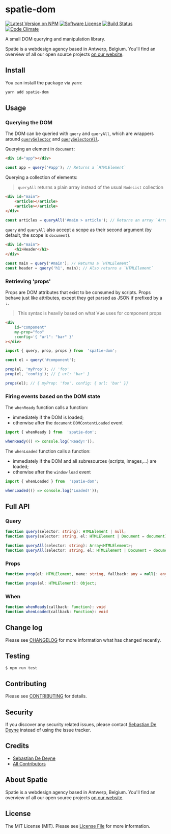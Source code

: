 # spatie-dom

[![Latest Version on NPM](https://img.shields.io/npm/v/spatie-dom.svg?style=flat-square)](https://npmjs.com/package/spatie-dom)
[![Software License](https://img.shields.io/badge/license-MIT-brightgreen.svg?style=flat-square)](LICENSE.md)
[![Build Status](https://img.shields.io/travis/spatie/spatie-dom/master.svg?style=flat-square)](https://travis-ci.org/spatie/spatie-dom)
[![Code Climate](https://img.shields.io/codeclimate/github/spatie/spatie-dom.svg?style=flat-square)](https://img.shields.io/codeclimate/github/spatie/spatie-dom.svg)

A small DOM querying and manipulation library.

Spatie is a webdesign agency based in Antwerp, Belgium. You'll find an overview of all our open source projects [on our website](https://spatie.be/opensource).

## Install

You can install the package via yarn:

```bash
yarn add spatie-dom
```

## Usage

### Querying the DOM 

The DOM can be queried with `query` and `queryAll`, which are wrappers around [`querySelector`](https://developer.mozilla.org/en-US/docs/Web/API/Document/querySelector) and [`querySelectorAll`](https://developer.mozilla.org/en-US/docs/Web/API/Document/querySelectorAll).

Querying an element in `document`:

```html
<div id="app"></div>
```

```js
const app = query('#app'); // Returns a `HTMLElement`
```

Querying a collection of elements:

> `queryAll` returns a plain array instead of the usual `NodeList` collection

```html
<div id="main">
    <article></article>
    <article></article>
</div>
```

```js
const articles = queryAll('#main > article'); // Returns an array `Array<HTMLElement>`
```

`query` and `queryAll` also accept a scope as their second argument (by default, the scope is `document`).

```html
<div id="main">
    <h1>Header</h1>
</div>
```

```js
const main = query('#main'); // Returns a `HTMLElement`
const header = query('h1', main); // Also returns a `HTMLElement`
```

### Retrieving 'props'

Props are DOM attributes that exist to be consumed by scripts. Props behave just like attributes, except they get parsed as JSON if prefixed by a `:`. 

> This syntax is heavily based on what Vue uses for component props

```html
<div
    id="component" 
    my-prop="foo" 
    :config='{ "url": "bar" }'
></div>
```

```js
import { query, prop, props } from  'spatie-dom';

const el = query('#component');

prop(el, 'myProp'); // 'foo'
prop(el, 'config'); // { url: 'bar' }

props(el); // { myProp: 'foo', config: { url: 'bar' }}
```

### Firing events based on the DOM state

The `whenReady` function calls a function:
- immediately if the DOM is loaded;
- otherwise after the `document` `DOMContentLoaded` event

```js
import { whenReady } from  'spatie-dom';

whenReady(() => console.log('Ready!'));
```

The `whenLoaded` function calls a function:
- immediately if the DOM and all subresources (scripts, images,...) are loaded; 
- otherwise after the `window` `load` event

```js
import { whenLoaded } from  'spatie-dom';

whenLoaded(() => console.log('Loaded!'));
```

## Full API

### Query

```ts
function query(selector: string): HTMLElement | null;
function query(selector: string, el: HTMLElement | Document = document): HTMLElement | null;

function queryAll(selector: string): Array<HTMLElement>;
function queryAll(selector: string, el: HTMLElement | Document = document): Array<HTMLElement>;
```

### Props

```ts
function prop(el: HTMLElement, name: string, fallback: any = null): any;

function props(el: HTMLElement): Object;
```

### When

```ts
function whenReady(callback: Function): void
function whenLoaded(callback: Function): void
```

## Change log

Please see [CHANGELOG](CHANGELOG.md) for more information what has changed recently.

## Testing

``` bash
$ npm run test
```

## Contributing

Please see [CONTRIBUTING](CONTRIBUTING.md) for details.

## Security

If you discover any security related issues, please contact [Sebastian De Deyne](https://github.com/sebastiandedeyne) instead of using the issue tracker.

## Credits

- [Sebastian De Deyne](https://github.com/sebastiandedeyne)
- [All Contributors](../../contributors)

## About Spatie

Spatie is a webdesign agency based in Antwerp, Belgium. You'll find an overview of all our open source projects [on our website](https://spatie.be/opensource).

## License

The MIT License (MIT). Please see [License File](LICENSE.md) for more information.
